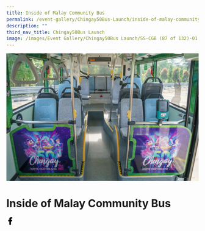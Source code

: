```yaml
---
title: Inside of Malay Community Bus
permalink: /event-gallery/Chingay50Bus-Launch/inside-of-malay-community-bus
description: ""
third_nav_title: Chingay50Bus Launch
image: /images/Event Gallery/Chingay50Bus Launch/SS-CGB (87 of 132)-01.jpg
---
```

![Inside of Malay Bus](/images/Event%20Gallery/Chingay50Bus%20Launch/SS-CGB%20(87%20of%20132)-01.jpg)

# **Inside of Malay Community Bus**

<a href="http://www.facebook.com/sharer.php?u=http://www.chingay.gov.sg/image/event-gallery/inside-of-malay-community-bus-" style="float:left;">
	<img src="/images/facebook.png" style="width:auto;height:20px;">
</a>